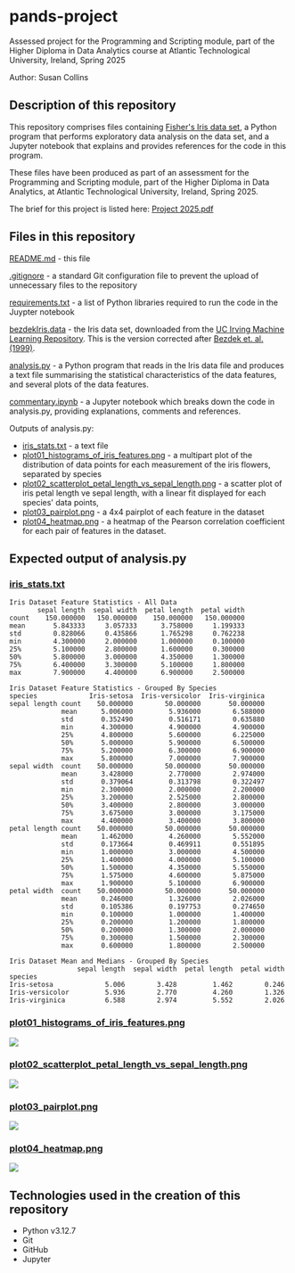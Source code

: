 # pands-project
Assessed project for the Programming and Scripting module, part of the 
Higher Diploma in Data Analytics course at Atlantic Technological University, 
Ireland, Spring 2025 

Author: Susan Collins

## Description of this repository

This repository comprises files containing [Fisher's Iris data set](https://en.wikipedia.org/wiki/Iris_flower_data_set), a Python program that performs exploratory data analysis on the data set, and a Jupyter notebook that explains and provides references for the code in this program. 

These files have been produced as part of an assessment for the Programming and Scripting module, part of the Higher Diploma in Data Analytics, at Atlantic Technological University, Ireland, Spring 2025.

The brief for this project is listed here: [Project 2025.pdf](https://github.com/andrewbeattycourseware/pands-courseware/blob/main/labs/Project%202025.pdf)

## Files in this repository
[README.md](https://github.com/SuColl/pands-project/blob/main/README.md)  - this file

[.gitignore](https://github.com/SuColl/pands-project/blob/main/.gitignore) - a standard Git configuration file to prevent the upload of unnecessary files to the repository

[requirements.txt](https://github.com/SuColl/pands-project/blob/main/requirements.txt) - a list of Python libraries required to run the code in the Juypter notebook

[bezdekIris.data](https://github.com/SuColl/pands-project/blob/main/bezdekIris.data) - the Iris data set, downloaded from the [UC Irving Machine Learning Repository](https://archive.ics.uci.edu/dataset/53/iris). This is the version corrected after [Bezdek et. al. (1999)](https://doi.org/10.1109/91.771092).

[analysis.py](https://github.com/SuColl/pands-project/blob/main/analysis.py) - a Python program that reads in the Iris data file and produces a text file summarising the statistical characteristics of the data features, and several plots of the data features. 

[commentary.ipynb](https://github.com/SuColl/pands-project/blob/main/commentary.ipynb) - a Jupyter notebook which breaks down the code in analysis.py, providing explanations, comments and references.

Outputs of analysis.py:
- [iris_stats.txt](https://github.com/SuColl/pands-project/blob/main/iris_stats.txt) - a text file
- [plot01_histograms_of_iris_features.png](https://github.com/SuColl/pands-project/blob/main/plot01_histograms_of_iris_features.png) - a multipart plot of the distribution of data points for each measurement of the iris flowers, separated by species
- [plot02_scatterplot_petal_length_vs_sepal_length.png](https://github.com/SuColl/pands-project/blob/main/plot02_scatterplot_petal_length_vs_sepal_length.png) - a scatter plot of iris petal length ve sepal length, with a linear fit displayed for each species' data points,
- [plot03_pairplot.png](https://github.com/SuColl/pands-project/blob/main/plot03_pairplot.png) - a 4x4 pairplot of each feature in the dataset
- [plot04_heatmap.png](https://github.com/SuColl/pands-project/blob/main/plot04_heatmap.png) - a heatmap of the Pearson correlation coefficient for each pair of features in the dataset.

## Expected output of analysis.py
### [iris_stats.txt](https://github.com/SuColl/pands-project/blob/main/iris_stats.txt)
```
Iris Dataset Feature Statistics - All Data
       sepal length  sepal width  petal length  petal width
count    150.000000   150.000000    150.000000   150.000000
mean       5.843333     3.057333      3.758000     1.199333
std        0.828066     0.435866      1.765298     0.762238
min        4.300000     2.000000      1.000000     0.100000
25%        5.100000     2.800000      1.600000     0.300000
50%        5.800000     3.000000      4.350000     1.300000
75%        6.400000     3.300000      5.100000     1.800000
max        7.900000     4.400000      6.900000     2.500000

Iris Dataset Feature Statistics - Grouped By Species
species             Iris-setosa  Iris-versicolor  Iris-virginica
sepal length count    50.000000        50.000000       50.000000
             mean      5.006000         5.936000        6.588000
             std       0.352490         0.516171        0.635880
             min       4.300000         4.900000        4.900000
             25%       4.800000         5.600000        6.225000
             50%       5.000000         5.900000        6.500000
             75%       5.200000         6.300000        6.900000
             max       5.800000         7.000000        7.900000
sepal width  count    50.000000        50.000000       50.000000
             mean      3.428000         2.770000        2.974000
             std       0.379064         0.313798        0.322497
             min       2.300000         2.000000        2.200000
             25%       3.200000         2.525000        2.800000
             50%       3.400000         2.800000        3.000000
             75%       3.675000         3.000000        3.175000
             max       4.400000         3.400000        3.800000
petal length count    50.000000        50.000000       50.000000
             mean      1.462000         4.260000        5.552000
             std       0.173664         0.469911        0.551895
             min       1.000000         3.000000        4.500000
             25%       1.400000         4.000000        5.100000
             50%       1.500000         4.350000        5.550000
             75%       1.575000         4.600000        5.875000
             max       1.900000         5.100000        6.900000
petal width  count    50.000000        50.000000       50.000000
             mean      0.246000         1.326000        2.026000
             std       0.105386         0.197753        0.274650
             min       0.100000         1.000000        1.400000
             25%       0.200000         1.200000        1.800000
             50%       0.200000         1.300000        2.000000
             75%       0.300000         1.500000        2.300000
             max       0.600000         1.800000        2.500000

Iris Dataset Mean and Medians - Grouped By Species
                 sepal length  sepal width  petal length  petal width
species                                                              
Iris-setosa             5.006        3.428         1.462        0.246
Iris-versicolor         5.936        2.770         4.260        1.326
Iris-virginica          6.588        2.974         5.552        2.026
```
### [plot01_histograms_of_iris_features.png](https://github.com/SuColl/pands-project/blob/main/plot01_histograms_of_iris_features.png)
![](plot01_histograms_of_iris_features.png)

### [plot02_scatterplot_petal_length_vs_sepal_length.png](https://github.com/SuColl/pands-project/blob/main/plot02_scatterplot_petal_length_vs_sepal_length.png)
![](plot02_scatterplot_petal_length_vs_sepal_length.png)

### [plot03_pairplot.png](https://github.com/SuColl/pands-project/blob/main/plot03_pairplot.png)
![](plot03_pairplot.png)

### [plot04_heatmap.png](https://github.com/SuColl/pands-project/blob/main/plot04_heatmap.png)
![](plot04_heatmap.png)


## Technologies used in the creation of this repository
- Python v3.12.7
- Git
- GitHub
- Jupyter
